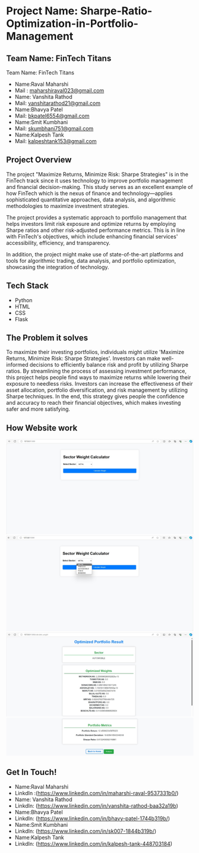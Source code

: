 # Project Name: Sharpe-Ratio-Optimization-in-Portfolio-Management
## Team Name: FinTech Titans
Team Name: FinTech Titans 
- Name:Raval Maharshi
- Mail : maharshiraval023@gmail.com
- Name: Vanshita Rathod 
- Mail: vanshitarathod21@gmail.com
- Name:Bhavya Patel
- Mail: bkpatel6554@gmail.com
- Name:Smit Kumbhani
- Mail: skumbhani751@gmail.com
- Name:Kalpesh Tank 
- Mail: kalpeshtank153@gmail.com

## Project Overview
The project "Maximize Returns, Minimize Risk: Sharpe Strategies" is in the FinTech track since it uses technology to improve portfolio management and financial decision-making. This study serves as an excellent example of how FinTech which is the nexus of finance and technology—applies sophisticated quantitative approaches, data analysis, and algorithmic methodologies to maximize investment strategies.

The project provides a systematic approach to portfolio management that helps investors limit risk exposure and optimize returns by employing Sharpe ratios and other risk-adjusted performance metrics. This is in line with FinTech's objectives, which include enhancing financial services' accessibility, efficiency, and transparency.

In addition, the project might make use of state-of-the-art platforms and tools for algorithmic trading, data analysis, and portfolio optimization, showcasing the integration of technology.
## Tech Stack
- Python
- HTML
- CSS
- Flask

## The Problem it solves
To maximize their investing portfolios, individuals might utilize 'Maximize Returns, Minimize Risk: Sharpe Strategies'. Investors can make well-informed decisions to efficiently balance risk and profit by utilizing Sharpe ratios. By streamlining the process of assessing investment performance, this project helps people find ways to maximize returns while lowering their exposure to needless risks. Investors can increase the effectiveness of their asset allocation, portfolio diversification, and risk management by utilizing Sharpe techniques. In the end, this strategy gives people the confidence and accuracy to reach their financial objectives, which makes investing safer and more satisfying.

## How Website work
<img src = "https://github.com/mkraval1011/Sharpe-Ratio-Optimization-in-Portfolio-Management/blob/main/WhatsApp%20Image%202024-03-03%20at%2012.21.37_46b907d2.jpg" alt="basic idea">
<img src = "https://github.com/mkraval1011/Sharpe-Ratio-Optimization-in-Portfolio-Management/blob/main/WhatsApp%20Image%202024-03-03%20at%2012.22.22_06829f9f.jpg" alt="basic idea">
<img src = "https://github.com/mkraval1011/Sharpe-Ratio-Optimization-in-Portfolio-Management/blob/main/WhatsApp%20Image%202024-03-03%20at%2012.23.07_c0347deb.jpg" alt="basic idea">
<img src = "https://github.com/mkraval1011/Sharpe-Ratio-Optimization-in-Portfolio-Management/blob/main/WhatsApp%20Image%202024-03-03%20at%2012.23.24_556acbcd.jpg" alt="basic idea">

## Get In Touch!
- Name:Raval Maharshi
- LinkdIn :(https://www.linkedin.com/in/maharshi-raval-9537331b0/)
- Name: Vanshita Rathod 
- LinkdIn: (https://www.linkedin.com/in/vanshita-rathod-baa32a19b)
- Name:Bhavya Patel
- LinkdIn: (https://www.linkedin.com/in/bhavy-patel-1744b319b/)
- Name:Smit Kumbhani
- LinkdIn: (https://www.linkedin.com/in/sk007-1844b319b/)
- Name:Kalpesh Tank 
- LinkdIn: (https://www.linkedin.com/in/kalpesh-tank-448703184)
